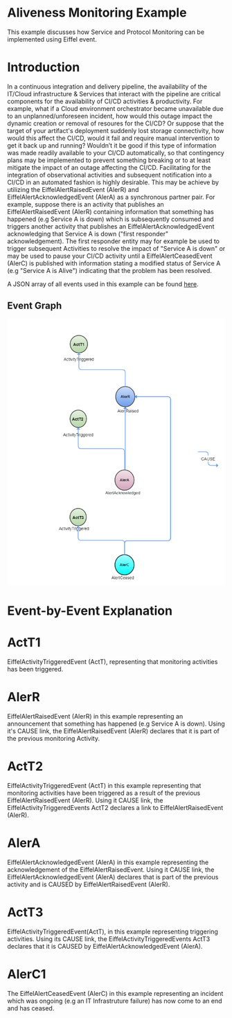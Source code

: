 <!---
   Copyright 2018 Ericsson AB.
   For a full list of individual contributors, please see the commit history.

   Licensed under the Apache License, Version 2.0 (the "License");
   you may not use this file except in compliance with the License.
   You may obtain a copy of the License at

       http://www.apache.org/licenses/LICENSE-2.0

   Unless required by applicable law or agreed to in writing, software
   distributed under the License is distributed on an "AS IS" BASIS,
   WITHOUT WARRANTIES OR CONDITIONS OF ANY KIND, either express or implied.
   See the License for the specific language governing permissions and
   limitations under the License.
--->

# Aliveness Monitoring Example
 
This example discusses how Service and Protocol Monitoring can be implemented using Eiffel event.

# Introduction
 
In a continuous integration and delivery pipeline, the availability of the IT/Cloud infrastructure & Services that interact with the pipeline are critical components for the availability of CI/CD activities & productivity.
For example, what if a Cloud environment orchestrator became unavailable due to an unplanned/unforeseen incident, how would this outage impact the dynamic creation or removal of resoures for the CI/CD?
Or suppose that the target of your artifact's deployment suddenly lost storage connectivity, how would this affect the CI/CD, would it fail and require manual intervention to get it back up and running?
Wouldn’t it be good if this type of information was made readily available to your CI/CD automatically, so that contingency plans may be implemented to prevent something breaking or to at least mitigate the impact of an outage affecting the CI/CD.
Facilitating for the integration of observational activities and subsequent notification into a CI/CD in an automated fashion is highly desirable.
This may be achieve by utilizing the EiffelAlertRaisedEvent (AlerR) and EiffelAlertAcknowledgedEvent (AlerA) as a synchronous partner pair.
For example, suppose there is an activity that publishes an EiffelAlertRaisedEvent (AlerR) containing information that something has happened (e.g Service A is down) which is subsequently consumed and triggers another activity that publishes an EiffelAlertAcknowledgedEvent  acknowledging that Service A is down ("first responder" acknowledgement).
The first responder entity may for example be used to trigger subsequent Activities to resolve the impact of "Service A is down" or may be used to pause your CI/CD activity until a  EiffelAlertCeasedEvent (AlerC) is published with information stating a modified status of Service A (e.g "Service A is Alive") indicating that the problem has been resolved.


A JSON array of all events used in this example can be found [here](../examples/flows/aliveness-monitoring/events.json).

## Event Graph
![alt text](./aliveness-monitoring.png "Event Graph of aliveness monitroring Example")



# Event-by-Event Explanation

# ActT1
EiffelActivityTriggeredEvent (ActT), representing that monitoring activities has been triggered.

# AlerR
EiffelAlertRaisedEvent (AlerR) in this example representing an announcement that something has happened (e.g Service A is down). Using it's CAUSE link, the EiffelAlertRaisedEvent (AlerR) declares that it is part of the previous monitoring Activity.

# ActT2
EiffelActivityTriggeredEvent (ActT) in this example representing that monitoring activities have been triggered as a result of the previous EiffelAlertRaisedEvent (AlerR). Using it CAUSE link, the EiffelActivityTriggeredEvents ActT2 declares a link to EiffelAlertRaisedEvent (AlerR).

# AlerA
EiffelAlertAcknowledgedEvent (AlerA) in this example representing the acknowledgement of the EiffelAlertRaisedEvent. Using it CAUSE link, the EiffelAlertAcknowledgedEvent (AlerA) declares that is part of the previous activity and is CAUSED by EiffelAlertRaisedEvent (AlerR).

# ActT3
EiffelActivityTriggeredEvent(ActT), in this example representing triggering activities. Using its CAUSE link, the EiffelActivityTriggeredEvents ActT3 declares that it is CAUSED by EiffelAlertAcknowledgedEvent (AlerA).

# AlerC1
The EiffelAlertCeasedEvent (AlerC) in this example representing an incident which was ongoing (e.g an IT Infrastruture failure) has now come to an end and has ceased.
